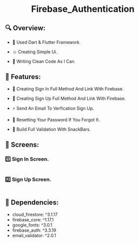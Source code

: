 <h1 align="center">Firebase_Authentication</h3>

## 🔍 Overview:

- 🐥 Used Dart & Flutter Framework.

- ☺ Creating Simple Ui.

- 📝 Writing Clean Code As I Can.


## 🎯 Features:

- 🔑 Creating Sign In Full Method And Link With Firebase.

- 🎨 Creating Sign Up Full Method And Link With Firebase.

-	⚡ Send An Email To Verfication Sign Up.

-	🔐 Resetting Your Password If You Forgot It.

-	🐍 Build Full Validation With SnackBars.

## 📱 Screens:

### 1️⃣ Sign In Screen.

<a href="#"><img width="100%" height="auto" src=" " height="175px"/></a>

### 2️⃣ Sign Up Screen.

<a href="#"><img width="100%" height="auto" src=" " height="175px"/></a>



## 🔧 Dependencies:

- cloud_firestore: ^3.1.17
- firebase_core: ^1.17.1
- google_fonts: ^3.0.1
- firebase_auth: ^3.3.19
- email_validator: ^2.0.1
